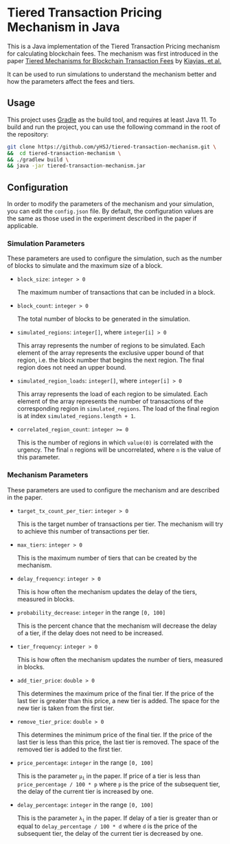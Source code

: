 # Tiered Transaction Pricing Mechanism in Java

This is a Java implementation of the Tiered Transaction Pricing mechanism for calculating blockchain fees.
The mechanism was first introduced in the
paper [Tiered Mechanisms for Blockchain Transaction Fees](https://arxiv.org/pdf/2304.06014.pdf)
by [Kiayias, et al.](https://kiayias.com/Aggelos_Kiayias/Home_of_Aggelos_Kiayias.html)

It can be used to run simulations to understand the mechanism better and how the parameters affect the fees and tiers.

## Usage

This project uses [Gradle](https://gradle.org/) as the build tool, and requires at least Java 11. To build and run the
project, you can use the following command in the root of the repository:

```bash
git clone https://github.com/yHSJ/tiered-transaction-mechanism.git \
&&  cd tiered-transaction-mechanism \
&& ./gradlew build \
&& java -jar tiered-transaction-mechanism.jar
```

## Configuration

In order to modify the parameters of the mechanism and your simulation, you can edit the `config.json` file.
By default, the configuration values are the same as those used in the experiment described in the paper if applicable.

### Simulation Parameters

These parameters are used to configure the simulation, such as the number of blocks to simulate and the maximum size of
a block.

- `block_size`: `integer > 0`

  The maximum number of transactions that can be included in a block.

- `block_count`: `integer > 0`

  The total number of blocks to be generated in the simulation.

- `simulated_regions`: `integer[]`, where `integer[i] > 0`

  This array represents the number of regions to be simulated. Each element of the array represents the exclusive upper
  bound of that region, i.e. the block number that begins the next region. The final region does not need an upper
  bound.

- `simulated_region_loads`: `integer[]`, where `integer[i] > 0`

  This array represents the load of each region to be simulated. Each element of the array represents the number of
  transactions of the
  corresponding region in `simulated_regions`. The load of the final region is at index `simulated_regions.length + 1`.

- `correlated_region_count`: `integer >= 0`

  This is the number of regions in which `value(0)` is correlated with the urgency. The final `n` regions will be
  uncorrelated,
  where `n` is the value of this parameter.

### Mechanism Parameters

These parameters are used to configure the mechanism and are described in the paper.

- `target_tx_count_per_tier`: `integer > 0`

  This is the target number of transactions per tier. The mechanism will try to achieve this number of transactions per
  tier.

- `max_tiers`: `integer > 0`

  This is the maximum number of tiers that can be created by the mechanism.

- `delay_frequency`: `integer > 0`

  This is how often the mechanism updates the delay of the tiers, measured in blocks.

- `probability_decrease`: `integer` in the range `[0, 100]`

  This is the percent chance that the mechanism will decrease the delay of a tier, if the delay does not need to be
  increased.

- `tier_frequency`: `integer > 0`

  This is how often the mechanism updates the number of tiers, measured in blocks.

- `add_tier_price`: `double > 0`

  This determines the maximum price of the final tier. If the price of the last tier is greater than this price, a new
  tier is added. The space for the new tier is taken from the first tier.

- `remove_tier_price`: `double > 0`

  This determines the minimum price of the final tier. If the price of the last tier is less than this price, the last
  tier is removed. The space of the removed tier is added to the first tier.

- `price_percentage`: `integer` in the range `[0, 100]`

  This is the parameter <code>µ<sub>i</sub></code> in the paper. If price of a tier is less
  than `price_percentage / 100 * p` where `p` is the price of the subsequent tier, the delay of the current tier is
  increased by one.

- `delay_percentage`: `integer` in the range `[0, 100]`

  This is the parameter <code>λ<sub>i</sub></code> in the paper. If delay of a tier is greater than or
  equal to `delay_percentage / 100 * d` where `d` is the price of the subsequent tier, the delay of the current tier is
  decreased by one.
